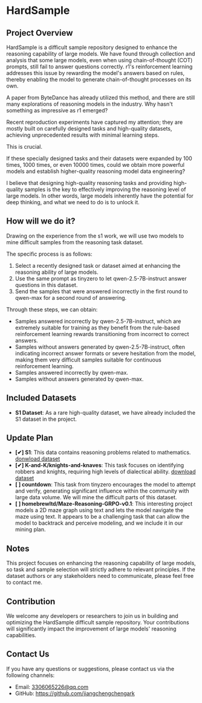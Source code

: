 # HardSample

## Project Overview
HardSample is a difficult sample repository designed to enhance the reasoning capability of large models. We have found through collection and analysis that some large models, even when using chain-of-thought (COT) prompts, still fail to answer questions correctly. r1's reinforcement learning addresses this issue by rewarding the model's answers based on rules, thereby enabling the model to generate chain-of-thought processes on its own.

A paper from ByteDance has already utilized this method, and there are still many explorations of reasoning models in the industry. Why hasn't something as impressive as r1 emerged?

Recent reproduction experiments have captured my attention; they are mostly built on carefully designed tasks and high-quality datasets, achieving unprecedented results with minimal learning steps.

This is crucial.

If these specially designed tasks and their datasets were expanded by 100 times, 1000 times, or even 10000 times, could we obtain more powerful models and establish higher-quality reasoning model data engineering?

I believe that designing high-quality reasoning tasks and providing high-quality samples is the key to effectively improving the reasoning level of large models. In other words, large models inherently have the potential for deep thinking, and what we need to do is to unlock it.

## How will we do it?

Drawing on the experience from the s1 work, we will use two models to mine difficult samples from the reasoning task dataset.

The specific process is as follows:

1. Select a recently designed task or dataset aimed at enhancing the reasoning ability of large models.
2. Use the same prompt as tinyzero to let qwen-2.5-7B-instruct answer questions in this dataset.
3. Send the samples that were answered incorrectly in the first round to qwen-max for a second round of answering.

Through these steps, we can obtain:

- Samples answered incorrectly by qwen-2.5-7B-instruct, which are extremely suitable for training as they benefit from the rule-based reinforcement learning rewards transitioning from incorrect to correct answers.
- Samples without answers generated by qwen-2.5-7B-instruct, often indicating incorrect answer formats or severe hesitation from the model, making them very difficult samples suitable for continuous reinforcement learning.
- Samples answered incorrectly by qwen-max.
- Samples without answers generated by qwen-max.

## Included Datasets
- **S1 Dataset**: As a rare high-quality dataset, we have already included the S1 dataset in the project.

## Update Plan
- **[✔] S1**: This data contains reasoning problems related to mathematics.  [donwload dataset](https://www.alipan.com/s/dz3yRb3Beke)
- **[✔] K-and-K/knights-and-knaves**: This task focuses on identifying robbers and knights, requiring high levels of dialectical ability. [download dataset](https://www.alipan.com/s/kPMaGRKPM4T)
- **[ ] countdown**: This task from tinyzero encourages the model to attempt and verify, generating significant influence within the community with large data volume. We will mine the difficult parts of this dataset.
- **[ ] homebrewltd/Maze-Reasoning-GRPO-v0.1**: This interesting project models a 2D maze graph using text and lets the model navigate the maze using text. It appears to be a challenging task that can allow the model to backtrack and perceive modeling, and we  include it in our mining plan.

## Notes
This project focuses on enhancing the reasoning capability of large models, so task  and sample selection will strictly adhere to relevant principles. If the dataset authors or any stakeholders need to communicate, please feel free to contact me.

## Contribution
We welcome any developers or researchers to join us in building and optimizing the HardSample difficult sample repository. Your contributions will significantly impact the improvement of large models' reasoning capabilities.

## Contact Us
If you have any questions or suggestions, please contact us via the following channels:
- Email: 3306065226@qq.com
- GitHub: https://github.com/jiangchengchengark
